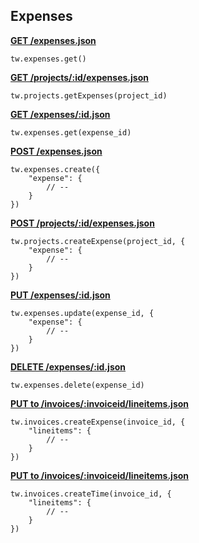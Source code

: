 ## Expenses

[**GET /expenses.json**](https://developer.teamwork.com/expenses#get_all_expenses_)
                              
```
tw.expenses.get()
```

[**GET /projects/:id/expenses.json**](https://developer.teamwork.com/expenses#get_all_expenses_)

```
tw.projects.getExpenses(project_id)
```

[**GET /expenses/:id.json**](https://developer.teamwork.com/expenses#get_a_single_expe)

```
tw.expenses.get(expense_id)
```

[**POST /expenses.json**](https://developer.teamwork.com/expenses#create_a_new_expe)

```
tw.expenses.create({
	"expense": {
		// --
	}
})
```

[**POST /projects/:id/expenses.json**](https://developer.teamwork.com/expenses#create_a_new_expe)

```
tw.projects.createExpense(project_id, {
	"expense": {
		// --
	}
})
```

[**PUT /expenses/:id.json**](https://developer.teamwork.com/expenses#update_a_single_e)

```
tw.expenses.update(expense_id, {
	"expense": {
		// --
	}
})
```

[**DELETE /expenses/:id.json**](https://developer.teamwork.com/expenses#delete_a_single_e)

```
tw.expenses.delete(expense_id)
```

[**PUT to /invoices/:invoiceid/lineitems.json**](https://developer.teamwork.com/expenses#add_an_unbilled_e)

```
tw.invoices.createExpense(invoice_id, {
	"lineitems": {
		// --
	}
})
```

[**PUT to /invoices/:invoiceid/lineitems.json**](https://developer.teamwork.com/expenses#add_a_time_entry_)

```
tw.invoices.createTime(invoice_id, {
	"lineitems": {
		// --
	}
})
```
